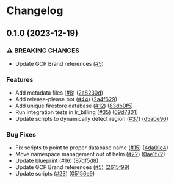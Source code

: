# Changelog

## 0.1.0 (2023-12-19)


### ⚠ BREAKING CHANGES

* Update GCP Brand references ([#5](https://github.com/GoogleCloudPlatform/terraform-cloud-deployment-gke/issues/5))

### Features

* Add metadata files ([#8](https://github.com/GoogleCloudPlatform/terraform-cloud-deployment-gke/issues/8)) ([2a8230d](https://github.com/GoogleCloudPlatform/terraform-cloud-deployment-gke/commit/2a8230dd7cab0eec004e2a27b86e0dc04e540cbf))
* Add release-please bot ([#44](https://github.com/GoogleCloudPlatform/terraform-cloud-deployment-gke/issues/44)) ([2a4f629](https://github.com/GoogleCloudPlatform/terraform-cloud-deployment-gke/commit/2a4f6291eb1b22e1adb39f349b013ae42c29755b))
* Add unique firestore database ([#12](https://github.com/GoogleCloudPlatform/terraform-cloud-deployment-gke/issues/12)) ([83db0f5](https://github.com/GoogleCloudPlatform/terraform-cloud-deployment-gke/commit/83db0f5a5ef6b68910fad110e786ecd79d976f1e))
* Run integration tests in lr_billing ([#35](https://github.com/GoogleCloudPlatform/terraform-cloud-deployment-gke/issues/35)) ([69d7801](https://github.com/GoogleCloudPlatform/terraform-cloud-deployment-gke/commit/69d7801fd2f6128b78a4ad3a2ffa78d5ef4effec))
* Update scripts to dynamically detect region ([#37](https://github.com/GoogleCloudPlatform/terraform-cloud-deployment-gke/issues/37)) ([d5a0e96](https://github.com/GoogleCloudPlatform/terraform-cloud-deployment-gke/commit/d5a0e96c4bfe70b48db8d14c48858aaaba694763))


### Bug Fixes

* Fix scripts to point to proper database name ([#15](https://github.com/GoogleCloudPlatform/terraform-cloud-deployment-gke/issues/15)) ([4da01e4](https://github.com/GoogleCloudPlatform/terraform-cloud-deployment-gke/commit/4da01e43145a979cffeed3704c7016a0edef447a))
* Move namespace management out of helm ([#22](https://github.com/GoogleCloudPlatform/terraform-cloud-deployment-gke/issues/22)) ([0ae1f72](https://github.com/GoogleCloudPlatform/terraform-cloud-deployment-gke/commit/0ae1f72943bcd34b0e868207e852674354d4e6da))
* Update blueprint ([#16](https://github.com/GoogleCloudPlatform/terraform-cloud-deployment-gke/issues/16)) ([87df5d8](https://github.com/GoogleCloudPlatform/terraform-cloud-deployment-gke/commit/87df5d85b12b46e5df16606adcaf1f9fd69d8b17))
* Update GCP Brand references ([#5](https://github.com/GoogleCloudPlatform/terraform-cloud-deployment-gke/issues/5)) ([2615f99](https://github.com/GoogleCloudPlatform/terraform-cloud-deployment-gke/commit/2615f993d3b2ee6d29589d966f6daaf2371c330b))
* Update scripts ([#23](https://github.com/GoogleCloudPlatform/terraform-cloud-deployment-gke/issues/23)) ([05156e9](https://github.com/GoogleCloudPlatform/terraform-cloud-deployment-gke/commit/05156e9a796aa6ef9a20abec67d3b26814221d9a))
